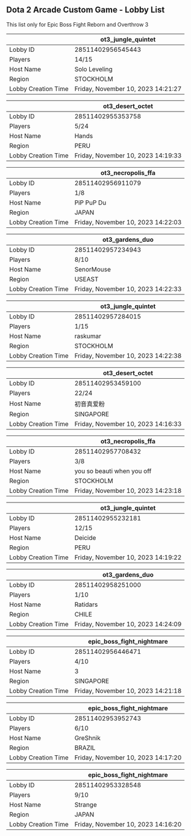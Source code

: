 ## Dota 2 Arcade Custom Game - Lobby List

This list only for Epic Boss Fight Reborn and Overthrow 3

|  | ot3_jungle_quintet |
| ------ | ------ |
| Lobby ID | 28511402956545443 |
| Players | 14/15 |
| Host Name | Solo Leveling |
| Region | STOCKHOLM |
| Lobby Creation Time | Friday, November 10, 2023 14:21:27 |


|  | ot3_desert_octet |
| ------ | ------ |
| Lobby ID | 28511402955353758 |
| Players | 5/24 |
| Host Name | Hands |
| Region | PERU |
| Lobby Creation Time | Friday, November 10, 2023 14:19:33 |


|  | ot3_necropolis_ffa |
| ------ | ------ |
| Lobby ID | 28511402956911079 |
| Players | 1/8 |
| Host Name | PiP PuP Du |
| Region | JAPAN |
| Lobby Creation Time | Friday, November 10, 2023 14:22:03 |


|  | ot3_gardens_duo |
| ------ | ------ |
| Lobby ID | 28511402957234943 |
| Players | 8/10 |
| Host Name | SenorMouse |
| Region | USEAST |
| Lobby Creation Time | Friday, November 10, 2023 14:22:33 |


|  | ot3_jungle_quintet |
| ------ | ------ |
| Lobby ID | 28511402957284015 |
| Players | 1/15 |
| Host Name | raskumar |
| Region | STOCKHOLM |
| Lobby Creation Time | Friday, November 10, 2023 14:22:38 |


|  | ot3_desert_octet |
| ------ | ------ |
| Lobby ID | 28511402953459100 |
| Players | 22/24 |
| Host Name | 初音真爱粉 |
| Region | SINGAPORE |
| Lobby Creation Time | Friday, November 10, 2023 14:16:33 |


|  | ot3_necropolis_ffa |
| ------ | ------ |
| Lobby ID | 28511402957708432 |
| Players | 3/8 |
| Host Name | you so beauti when you off |
| Region | STOCKHOLM |
| Lobby Creation Time | Friday, November 10, 2023 14:23:18 |


|  | ot3_jungle_quintet |
| ------ | ------ |
| Lobby ID | 28511402955232181 |
| Players | 12/15 |
| Host Name | Deicide |
| Region | PERU |
| Lobby Creation Time | Friday, November 10, 2023 14:19:22 |


|  | ot3_gardens_duo |
| ------ | ------ |
| Lobby ID | 28511402958251000 |
| Players | 1/10 |
| Host Name | Ratidars |
| Region | CHILE |
| Lobby Creation Time | Friday, November 10, 2023 14:24:09 |


|  | epic_boss_fight_nightmare |
| ------ | ------ |
| Lobby ID | 28511402956446471 |
| Players | 4/10 |
| Host Name | 3 |
| Region | SINGAPORE |
| Lobby Creation Time | Friday, November 10, 2023 14:21:18 |


|  | epic_boss_fight_nightmare |
| ------ | ------ |
| Lobby ID | 28511402953952743 |
| Players | 6/10 |
| Host Name | GreShnik |
| Region | BRAZIL |
| Lobby Creation Time | Friday, November 10, 2023 14:17:20 |


|  | epic_boss_fight_nightmare |
| ------ | ------ |
| Lobby ID | 28511402953328548 |
| Players | 9/10 |
| Host Name | Strange |
| Region | JAPAN |
| Lobby Creation Time | Friday, November 10, 2023 14:16:20 |



